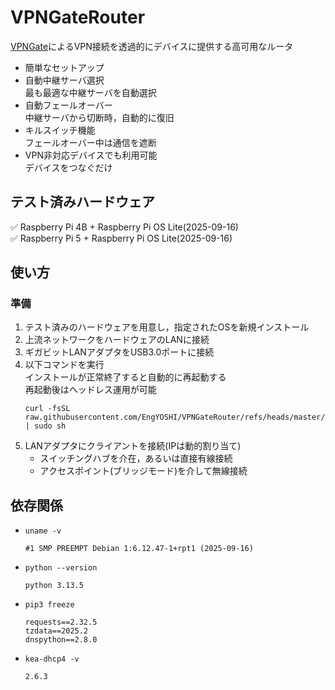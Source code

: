 # VPNGateRouter
[VPNGate](https://www.vpngate.net/ja/)によるVPN接続を透過的にデバイスに提供する高可用なルータ
- 簡単なセットアップ
- 自動中継サーバ選択  
  最も最適な中継サーバを自動選択
- 自動フェールオーバー  
  中継サーバから切断時，自動的に復旧
- キルスイッチ機能  
  フェールオーバー中は通信を遮断
- VPN非対応デバイスでも利用可能  
  デバイスをつなぐだけ

## テスト済みハードウェア
✅ Raspberry Pi 4B + Raspberry Pi OS Lite(2025-09-16)  
✅ Raspberry Pi 5 + Raspberry Pi OS Lite(2025-09-16)  

## 使い方
### 準備
1. テスト済みのハードウェアを用意し，指定されたOSを新規インストール
2. 上流ネットワークをハードウェアのLANに接続
3. ギガビットLANアダプタをUSB3.0ポートに接続
4. 以下コマンドを実行  
   インストールが正常終了すると自動的に再起動する  
   再起動後はヘッドレス運用が可能  
   ```
   curl -fsSL raw.githubusercontent.com/EngYOSHI/VPNGateRouter/refs/heads/master/inst/install.sh | sudo sh
   ```
5. LANアダプタにクライアントを接続(IPは動的割り当て)
   - スイッチングハブを介在，あるいは直接有線接続
   - アクセスポイント(ブリッジモード)を介して無線接続

## 依存関係
- `uname -v`
  ```
  #1 SMP PREEMPT Debian 1:6.12.47-1+rpt1 (2025-09-16)
  ```
- `python --version`
  ```
  python 3.13.5
  ```
- `pip3 freeze`
  ```
  requests==2.32.5
  tzdata==2025.2
  dnspython==2.8.0
  ```
- `kea-dhcp4 -v`
  ```
  2.6.3
  ```
